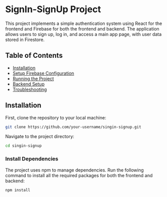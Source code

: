 # SignIn-SignUp Project

This project implements a simple authentication system using React for the frontend and Firebase for both the frontend and backend. The application allows users to sign up, log in, and access a main app page, with user data stored in Firestore.

## Table of Contents

- [Installation](#installation)
- [Setup Firebase Configuration](#setup-firebase-configuration)
- [Running the Project](#running-the-project)
- [Backend Setup](#backend-setup)
- [Troubleshooting](#troubleshooting)

## Installation

First, clone the repository to your local machine:

```bash
git clone https://github.com/your-username/singin-signup.git
```
Navigate to the project directory:

```bash
cd singin-signup
```

### Install Dependencies

The project uses npm to manage dependencies. Run the following command to install all the required packages for both the frontend and backend:
```bash
npm install
```

